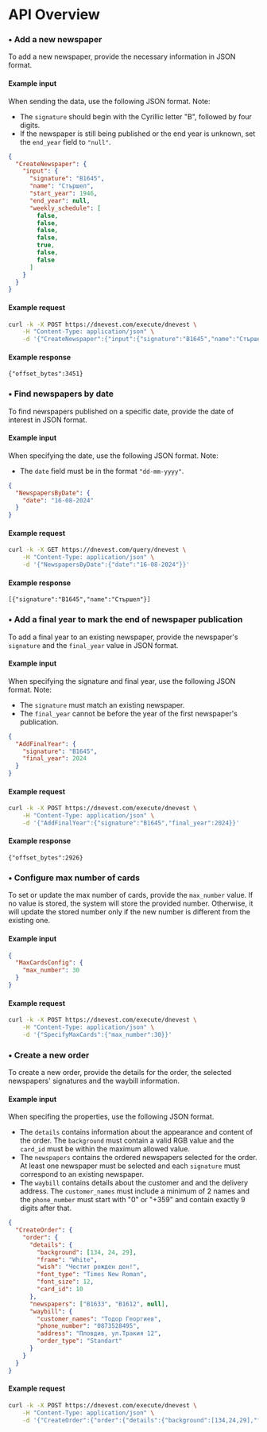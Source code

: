 # API Overview

### • Add a new newspaper
To add a new newspaper, provide the necessary information in JSON format. 

#### Example input
When sending the data, use the following JSON format. Note:

- The `signature` should begin with the Cyrillic letter "B", followed by four digits.
- If the newspaper is still being published or the end year is unknown, set the `end_year` field to `"null"`.

```json
{
  "CreateNewspaper": {
    "input": {
      "signature": "В1645",
      "name": "Стършел",
      "start_year": 1946,
      "end_year": null,
      "weekly_schedule": [
        false,
        false,
        false,
        false,
        true,
        false,
        false
      ]
    }
  }
}
```

#### Example request
```sh
curl -k -X POST https://dnevest.com/execute/dnevest \
 	-H "Content-Type: application/json" \
 	-d '{"CreateNewspaper":{"input":{"signature":"В1645","name":"Стършел","start_year":1946,"end_year":null,"weekly_schedule":[false, false, false, false, true, false, false]}}}'
```

#### Example response
```
{"offset_bytes":3451}
```

### • Find newspapers by date
To find newspapers published on a specific date, provide the date of interest in JSON format.

#### Example input
When specifying the date, use the following JSON format. Note:

- The `date` field must be in the format `"dd-mm-yyyy"`.

```json
{
  "NewspapersByDate": {
    "date": "16-08-2024"
  }
}
```

#### Example request
```sh
curl -k -X GET https://dnevest.com/query/dnevest \
 	-H "Content-Type: application/json" \
 	-d '{"NewspapersByDate":{"date":"16-08-2024"}}'
```

#### Example response
```
[{"signature":"В1645","name":"Стършел"}]
```

### • Add a final year to mark the end of newspaper publication
To add a final year to an existing newspaper, provide the newspaper's `signature` and the `final_year` value in JSON format.

#### Example input
When specifying the signature and final year, use the following JSON format. Note:

- The `signature`  must match an existing newspaper.
- The `final_year` cannot be before the year of the first newspaper's publication.

```json
{
  "AddFinalYear": {
    "signature": "В1645",
    "final_year": 2024
  }
}
```

#### Example request
```sh
curl -k -X POST https://dnevest.com/execute/dnevest \
 	-H "Content-Type: application/json" \
 	-d '{"AddFinalYear":{"signature":"В1645","final_year":2024}}'
```

#### Example response
```
{"offset_bytes":2926}
```

### • Configure max number of cards
To set or update the max number of cards, provide the `max_number` value. If no value is stored, the system will store the provided number. 
Otherwise, it will update the stored number only if the new number is different from the existing one.

#### Example input
```json
{
  "MaxCardsConfig": {
    "max_number": 30
  }
}
```

#### Example request
```sh
curl -k -X POST https://dnevest.com/execute/dnevest \
 	-H "Content-Type: application/json" \
 	-d '{"SpecifyMaxCards":{"max_number":30}}'
```

### • Create a new order
To create a new order, provide the details for the order, the selected newspapers' signatures and the waybill information.

#### Example input
When specifing the properties, use the following JSON format.

- The `details` contains information about the appearance and content of the order. The `background` must contain a valid RGB value and the `card_id`
 must be within the maximum allowed value.
- The `newspapers` contains the ordered newspapers selected for the order. At least one newspaper must be selected and each `signature` must correspond 
to an existing newspaper.
- The `waybill` contains details about the customer and and the delivery address. The `customer_names` must include a minimum of 2 names and the `phone_number` 
must start with "0" or "+359" and contain exactly 9 digits after that.

```json
{
  "CreateOrder": {
    "order": {
      "details": {
        "background": [134, 24, 29],
        "frame": "White",
        "wish": "Честит рожден ден!",
        "font_type": "Times New Roman",
        "font_size": 12,
        "card_id": 10
      },
      "newspapers": ["В1633", "В1612", null],
      "waybill": {
        "customer_names": "Тодор Георгиев",
        "phone_number": "0873528495",
        "address": "Пловдив, ул.Тракия 12",
        "order_type": "Standart"
      }
    }
  }
}
```

#### Example request
```sh
curl -k -X POST https://dnevest.com/execute/dnevest \
 	-H "Content-Type: application/json" \
 	-d '{"CreateOrder":{"order":{"details":{"background":[134,24,29],"frame":"White","wish":"Честит рожден ден!","font_type":"Times New Roman","font_size":12,"card_id":10},"newspapers":["В1633","В1612",null],"waybill":{"customer_names":"Тодор Георгиев","phone_number":"0873528495","address":"Пловдив, ул.Тракия 12","order_type":"Standart"}}}}'
```